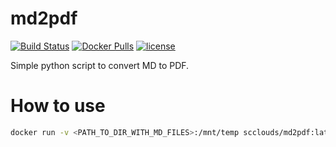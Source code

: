 # md2pdf

[![Build Status](https://github.com/scclouds/md2pdf/workflows/ci/badge.svg)](https://github.com/scclouds/md2pdf/actions)
[![Docker Pulls](https://img.shields.io/docker/pulls/scclouds/md2pdf.svg)](https://store.docker.com/community/images/scclouds/md2pdf)
[![license](https://img.shields.io/github/license/scclouds/md2pdf.svg)](https://github.com/scclouds/md2pdf/blob/master/LICENSE)

Simple python script to convert MD to PDF.

# How to use

```sh
docker run -v <PATH_TO_DIR_WITH_MD_FILES>:/mnt/temp scclouds/md2pdf:latest <OUTPUT_NAME>.pdf
```
